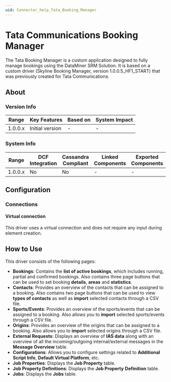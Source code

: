 ```yaml
---
uid: Connector_help_Tata_Booking_Manager
---
```


# Tata Communications Booking Manager

The Tata Booking Manager is a custom application designed to fully manage bookings using the DataMiner SRM Solution. It is based on a custom driver (Skyline Booking Manager, version 1.0.0.5_HF1_START) that was previously created for Tata Communications.

## About

### Version Info

| **Range** | **Key Features** | **Based on** | **System Impact** |
|-----------|------------------|--------------|-------------------|
| 1.0.0.x   | Initial version  | \-           | \-                |

### System Info

| **Range** | **DCF Integration** | **Cassandra Compliant** | **Linked Components** | **Exported Components** |
|-----------|---------------------|-------------------------|-----------------------|-------------------------|
| 1.0.0.x   | No                  | No                      | \-                    | \-                      |

## Configuration

### Connections

#### Virtual connection

This driver uses a virtual connection and does not require any input during element creation.

## How to Use

This driver consists of the following pages:

- **Bookings**: Contains the **list of active bookings**, which includes running, partial and confirmed bookings. Also contains three page buttons that can be used to set booking **details**, **areas** and **statistics**.
- **Contacts**: Provides an overview of the contacts that can be assigned to a booking. Also contains two page buttons that can be used to view **types of contacts** as well as **import** selected contacts through a CSV file.
- **Sports/Events**: Provides an overview of the sports/events that can be assigned to a booking. Also allows you to **import** selected sports/events through a CSV file.
- **Origins**: Provides an overview of the origins that can be assigned to a booking. Also allows you to **import** selected origins through a CSV file.
- **External Requests**: Displays an overview of **IAS data** along with an overview of all the incoming/outgoing internal/external messages in the **Message Overview** table.
- **Configurations**: Allows you to configure settings related to **Additional Script Info**, **Default Virtual Platform**, etc.
- **Job Properties**: Displays the **Job Property** table.
- **Job Property Definitions**: Displays the **Job Property** **Definition** table.
- **Jobs**: Displays the **Jobs** table.
